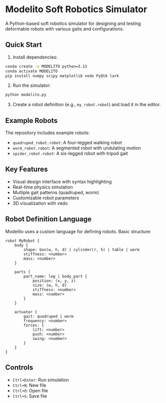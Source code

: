 # Modelito Soft Robotics Simulator

A Python-based soft robotics simulator for designing and testing deformable robots with various gaits and configurations.

## Quick Start

1. Install dependencies:
```bash
conda create -n MODELITO python=3.13
conda activate MODELITO
pip install numpy scipy matplotlib vedo PyQt6 lark
```

2. Run the simulator:
```bash
python modelito.py
```

3. Create a robot definition (e.g., `my_robot.robot`) and load it in the editor.

## Example Robots

The repository includes example robots:
- `quadruped_robot.robot`: A four-legged walking robot
- `worm_robot.robot`: A segmented robot with undulating motion
- `spider_robot.robot`: A six-legged robot with tripod gait

## Key Features

- Visual design interface with syntax highlighting
- Real-time physics simulation
- Multiple gait patterns (quadruped, worm)
- Customizable robot parameters
- 3D visualization with vedo

## Robot Definition Language

Modelito uses a custom language for defining robots. Basic structure:

```
robot MyRobot {
    body {
        shape: box(w, h, d) | cylinder(r, h) | table | worm
        stiffness: <number>
        mass: <number>
    }
    
    parts {
        part_name: leg | body_part {
            position: (x, y, z)
            size: (w, h, d)
            stiffness: <number>
            mass: <number>
        }
    }
    
    actuator {
        gait: quadruped | worm
        frequency: <number>
        forces: {
            lift: <number>
            push: <number>
            swing: <number>
        }
    }
}
```

## Controls

- `Ctrl+Enter`: Run simulation
- `Ctrl+N`: New file
- `Ctrl+O`: Open file
- `Ctrl+S`: Save file
